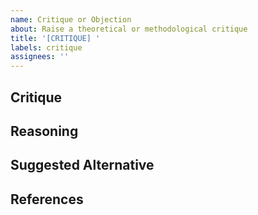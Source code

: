 ```yaml
---
name: Critique or Objection
about: Raise a theoretical or methodological critique
title: '[CRITIQUE] '
labels: critique
assignees: ''
---
```


## Critique

<!-- Clearly state your objection or critique -->

## Reasoning

<!-- Explain why you think this is problematic -->

## Suggested Alternative

<!-- Optional: If you have an alternative approach, describe it here -->

## References

<!-- Optional: Cite relevant literature supporting your critique -->

